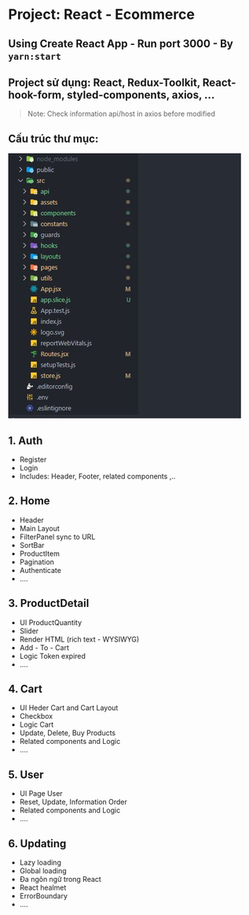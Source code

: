 # Project: React - Ecommerce

## Using Create React App - Run port 3000 - By `yarn:start`

## Project sử dụng: React, Redux-Toolkit, React-hook-form, styled-components, axios, ...

> Note: Check information api/host in axios before modified

## Cấu trúc thư mục:

![cautruc](/folder.png)

## 1. Auth

- Register
- Login
- Includes: Header, Footer, related components ,..

## 2. Home

- Header
- Main Layout
- FilterPanel sync to URL
- SortBar
- ProductItem
- Pagination
- Authenticate
- ....

## 3. ProductDetail

- UI ProductQuantity
- Slider
- Render HTML (rich text - WYSIWYG)
- Add - To - Cart
- Logic Token expired
- ....

## 4. Cart

- UI Heder Cart and Cart Layout
- Checkbox
- Logic Cart
- Update, Delete, Buy Products
- Related components and Logic
- ....

## 5. User

- UI Page User
- Reset, Update, Information Order
- Related components and Logic
- ....

## 6. Updating

- Lazy loading
- Global loading
- Đa ngôn ngữ trong React
- React healmet
- ErrorBoundary
- ....
